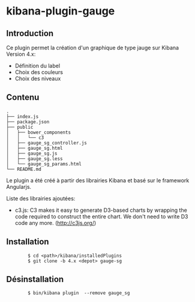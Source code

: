 
kibana-plugin-gauge
===================


Introduction
-------------

Ce plugin permet la création d'un graphique de type jauge sur Kibana Version 4.x:

* Définition du label
* Choix des couleurs
* Choix des niveaux


Contenu
-------
```
.
├── index.js
├── package.json
├── public
│   ├── bower_components
│   │   └── c3
│   ├── gauge_sg_controller.js
│   ├── gauge_sg.html
│   ├── gauge_sg.js
│   ├── gauge_sg.less
│   └── gauge_sg_params.html
└── README.md
```
Le plugin a été créé à partir des librairies Kibana et basé sur le framework Angularjs.

Liste des librairies ajoutées:

* c3.js: C3 makes it easy to generate D3-based charts by wrapping the code required to construct the entire chart. We don't need to write D3 code any more. (http://c3js.org/)


Installation
------------

```
        $ cd <path>/kibana/installedPlugins
        $ git clone -b 4.x <depot> gauge-sg
```


Désinstallation
---------------

```
        $ bin/kibana plugin  --remove gauge_sg
```

